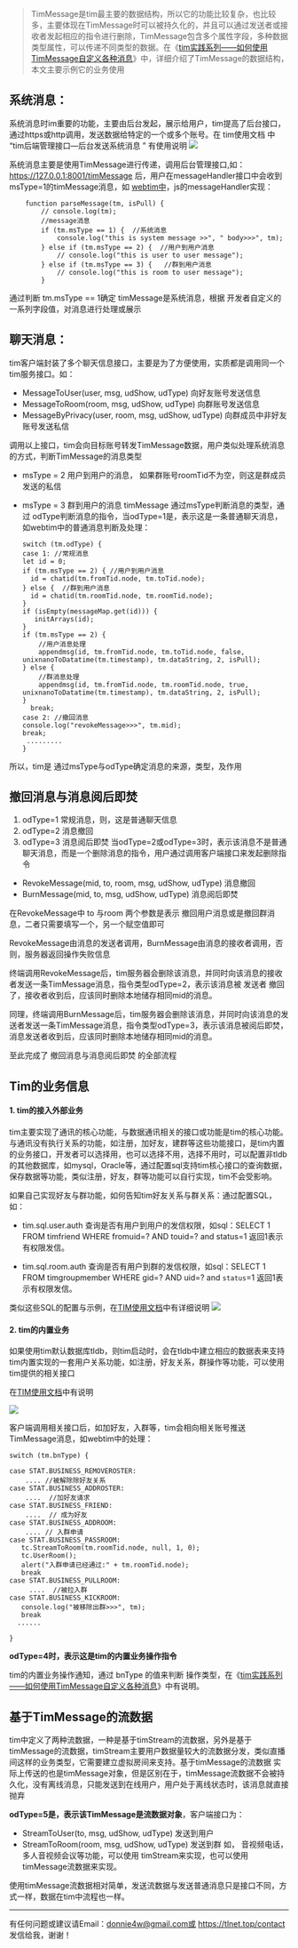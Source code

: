 > TimMessage是tim最主要的数据结构，所以它的功能比较复杂，也比较多，主要体现在TimMessage时可以被持久化的，并且可以通过发送者或接收者发起相应的指令进行删除，TimMessage包含多个属性字段，多种数据类型属性，可以传递不同类型的数据。在《[tim实践系列——如何使用TimMessage自定义各种消息](https://tlnet.top/article/22425173)》中，详细介绍了TimMessage的数据结构，本文主要示例它的业务使用

## 系统消息：

系统消息时im重要的功能，主要由后台发起，展示给用户，tim提高了后台接口，通过https或http调用，发送数据给特定的一个或多个账号。在 tim使用文档 中 “tim后端管理接口—后台发送系统消息 ”  有使用说明
![](https://tlnet.top/f/1702539435_17516.jpg)

系统消息主要是使用TimMessage进行传递，调用后台管理接口,如：https://127.0.0.1:8001/timMessage  后，用户在messageHandler接口中会收到  msType=1的timMessage消息，如 [webtim中](https://github.com/donnie4w/webtim)，js的messageHandler实现：

        function parseMessage(tm, isPull) {
            // console.log(tm);
            //message消息
            if (tm.msType == 1) {  //系统消息
                console.log("this is system message >>", " body>>>", tm);
            } else if (tm.msType == 2) {  //用户到用户消息
                // console.log("this is user to user message");
            } else if (tm.msType == 3) {   //群到用户消息
                // console.log("this is room to user message");
            }

通过判断 tm.msType == 1确定 timMessage是系统消息，根据 开发者自定义的一系列字段值，对消息进行处理或展示



## 聊天消息：

tim客户端封装了多个聊天信息接口，主要是为了方便使用，实质都是调用同一个tim服务接口。如：

* MessageToUser(user, msg, udShow, udType)        向好友账号发送信息
* MessageToRoom(room, msg, udShow, udType)    向群账号发送信息
* MessageByPrivacy(user, room, msg, udShow, udType)   向群成员中非好友账号发送私信

调用以上接口，tim会向目标账号转发TimMessage数据，用户类似处理系统消息的方式，判断TimMessage的消息类型

* msType = 2   用户到用户的消息， 如果群账号roomTid不为空，则这是群成员发送的私信
* msType = 3   群到用户的消息
timMessage 通过msType判断消息的类型，通过 odType判断消息的指令，当odType=1是，表示这是一条普通聊天消息，如webtim中的普通消息判断及处理：

      switch (tm.odType) {  
      case 1: //常规消息
      let id = 0;
      if (tm.msType == 2) { //用户到用户消息
        id = chatid(tm.fromTid.node, tm.toTid.node);
      } else {  //群到用户消息
        id = chatid(tm.roomTid.node, tm.roomTid.node);
      }
      if (isEmpty(messageMap.get(id))) {
         initArrays(id);
      }
      if (tm.msType == 2) {
          //用户消息处理
          appendmsg(id, tm.fromTid.node, tm.toTid.node, false, unixnanoToDatatime(tm.timestamp), tm.dataString, 2, isPull);
      } else {
          //群消息处理
          appendmsg(id, tm.fromTid.node, tm.roomTid.node, true, unixnanoToDatatime(tm.timestamp), tm.dataString, 2, isPull);
      }
        break;
      case 2: //撤回消息
      console.log("revokeMessage>>>", tm.mid);
      break;
       .........
	  }

所以，tim是 通过msType与odType确定消息的来源，类型，及作用



## 撤回消息与消息阅后即焚

1. odType=1  常规消息，则，这是普通聊天信息
2. odType=2  消息撤回
3. odType=3  消息阅后即焚
当odType=2或odType=3时，表示该消息不是普通聊天消息，而是一个删除消息的指令，用户通过调用客户端接口来发起删除指令  

* RevokeMessage(mid, to, room, msg, udShow, udType)     消息撤回
* BurnMessage(mid, to, msg, udShow, udType)     消息阅后即焚

在RevokeMessage中 to 与room 两个参数是表示 撤回用户消息或是撤回群消息，二者只需要填写一个，另一个赋空值即可

RevokeMessage由消息的发送者调用，BurnMessage由消息的接收者调用，否则，服务器返回操作失败信息

终端调用RevokeMessage后，tim服务器会删除该消息，并同时向该消息的接收者发送一条TimMessage消息，指令类型odType=2，表示该消息被 发送者 撤回了，接收者收到后，应该同时删除本地储存相同mid的消息。

同理，终端调用BurnMessage后，tim服务器会删除该消息，并同时向该消息的发送者发送一条TimMessage消息，指令类型odType=3，表示该消息被阅后即焚，消息发送者收到后，应该同时删除本地储存相同mid的消息。

至此完成了 撤回消息与消息阅后即焚 的全部流程



## Tim的业务信息

#### 1. tim的接入外部业务

tim主要实现了通讯的核心功能，与数据通讯相关的接口或功能是tim的核心功能。与通讯没有执行关系的功能，如注册，加好友，建群等这些功能接口，是tim内置的业务接口，开发者可以选择用，也可以选择不用，选择不用时，可以配置非tldb的其他数据库，如mysql，Oracle等，通过配置sql支持tim核心接口的查询数据，保存数据等功能，类似注册，好友，群等功能可以自行实现，tim不会受影响。

如果自己实现好友与群功能，如何告知tim好友关系与群关系：通过配置SQL，如：

* tim.sql.user.auth  查询是否有用户到用户的发信权限，如sql：SELECT 1 FROM timfriend WHERE fromuid=? AND touid=? and status=1
返回1表示有权限发信。
 
* tim.sql.room.auth 查询是否有用户到群的发信权限，如sql：SELECT 1 FROM timgroupmember WHERE gid=? AND uid=? and `status`=1
返回1表示有权限发信。

类似这些SQL的配置与示例，在[TIM使用文档](https://tlnet.top/timdoc)中有详细说明
![](https://tlnet.top/f/1702542971_18963.jpg)
#### 2. tim的内置业务

如果使用tim默认数据库tldb，则tim启动时，会在tldb中建立相应的数据表来支持tim内置实现的一套用户关系功能，如注册，好友关系，群操作等功能，可以使用tim提供的相关接口

在[TIM使用文档](https://tlnet.top/timdoc)中有说明

![](https://tlnet.top/f/1702543359_15732.jpg)

客户端调用相关接口后，如加好友，入群等，tim会相向相关账号推送TimMessage消息，如webtim中的处理：

    switch (tm.bnType) {
                
    case STAT.BUSINESS_REMOVEROSTER: 
        .... //被解除除好友关系
    case STAT.BUSINESS_ADDROSTER:
        ....  //加好友请求
    case STAT.BUSINESS_FRIEND:
        ....  // 成为好友
    case STAT.BUSINESS_ADDROOM:
        .... // 入群申请
    case STAT.BUSINESS_PASSROOM:
       tc.StreamToRoom(tm.roomTid.node, null, 1, 0);
       tc.UserRoom();
       alert("入群申请已经通过:" + tm.roomTid.node);
       break
    case STAT.BUSINESS_PULLROOM:
         ....  //被拉入群
    case STAT.BUSINESS_KICKROOM:
       console.log("被移除出群>>>", tm);
       break
      ......
    
    }

**odType=4时，表示这是tim的内置业务操作指令**

tim的内置业务操作通知，通过  bnType 的值来判断 操作类型，在《[tim实践系列——如何使用TimMessage自定义各种消息](https://tlnet.top/article/22425173)》中有说明。

## 基于TimMessage的流数据

tim中定义了两种流数据，一种是基于timStream的流数据，另外是基于timMessage的流数据，timStream主要用户数据量较大的流数据分发，类似直播间这样的业务类型，它需要建立虚拟房间来支持。基于timMessage的流数据 实际上传送的也是timMessage对象，但是区别在于，timMessage流数据不会被持久化，没有离线消息，只能发送到在线用户，用户处于离线状态时，该消息就直接抛弃

**odType=5是，表示该TimMessage是流数据对象**，客户端接口为：

* StreamToUser(to, msg, udShow, udType)   发送到用户
* StreamToRoom(room, msg, udShow, udType)  发送到群
如， 音视频电话，多人音视频会议等功能，可以使用 timStream来实现，也可以使用 timMessage流数据来实现。

使用timMessage流数据相对简单，发送流数据与发送普通消息只是接口不同，方式一样，数据在tim中流程也一样。






----------


有任何问题或建议请Email：donnie4w@gmail.com或 https://tlnet.top/contact  发信给我，谢谢！
